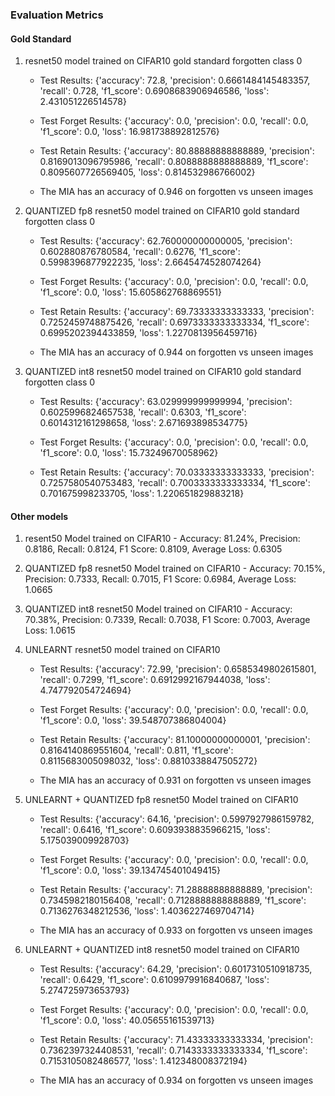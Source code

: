 ### Evaluation Metrics

#### Gold Standard

1. resnet50 model trained on CIFAR10 gold standard forgotten class 0

    - Test Results: {'accuracy': 72.8, 'precision': 0.6661484145483357, 'recall': 0.728, 'f1_score': 0.6908683906946586, 'loss': 2.431051226514578}

    - Test Forget Results: {'accuracy': 0.0, 'precision': 0.0, 'recall': 0.0, 'f1_score': 0.0, 'loss': 16.981738892812576}

    - Test Retain Results: {'accuracy': 80.88888888888889, 'precision': 0.8169013096795986, 'recall': 0.8088888888888889, 'f1_score': 0.8095607726569405, 'loss': 0.814532986766002}

    - The MIA has an accuracy of 0.946 on forgotten vs unseen images

2. QUANTIZED fp8 resnet50 model trained on CIFAR10 gold standard forgotten class 0

    - Test Results: {'accuracy': 62.760000000000005, 'precision': 0.602880876780584, 'recall': 0.6276, 'f1_score': 0.5998396877922235, 'loss': 2.6645474528074264}

    - Test Forget Results: {'accuracy': 0.0, 'precision': 0.0, 'recall': 0.0, 'f1_score': 0.0, 'loss': 15.605862768869551}

    - Test Retain Results: {'accuracy': 69.73333333333333, 'precision': 0.7252459748875426, 'recall': 0.6973333333333334, 'f1_score': 0.6995202394433859, 'loss': 1.2270813956459716}

    - The MIA has an accuracy of 0.944 on forgotten vs unseen images

3. QUANTIZED int8 resnet50 model trained on CIFAR10 gold standard forgotten class 0

    - Test Results: {'accuracy': 63.029999999999994, 'precision': 0.6025996824657538, 'recall': 0.6303, 'f1_score': 0.6014312161298658, 'loss': 2.671693898534775}

    - Test Forget Results: {'accuracy': 0.0, 'precision': 0.0, 'recall': 0.0, 'f1_score': 0.0, 'loss': 15.73249670058962}

    - Test Retain Results: {'accuracy': 70.03333333333333, 'precision': 0.7257580540753483, 'recall': 0.7003333333333334, 'f1_score': 0.701675998233705, 'loss': 1.220651829883218}

#### Other models

1. resent50 Model trained on CIFAR10 - Accuracy: 81.24%, Precision: 0.8186, Recall: 0.8124, F1 Score: 0.8109, Average Loss: 0.6305

2. QUANTIZED fp8 resnet50 Model trained on CIFAR10 - Accuracy: 70.15%, Precision: 0.7333, Recall: 0.7015, F1 Score: 0.6984, Average Loss: 1.0665

3. QUANTIZED int8 resnet50 Model trained on CIFAR10 - Accuracy: 70.38%, Precision: 0.7339, Recall: 0.7038, F1 Score: 0.7003, Average Loss: 1.0615

4. UNLEARNT resnet50 model trained on CIFAR10 
    - Test Results: {'accuracy': 72.99, 'precision': 0.6585349802615801, 'recall': 0.7299, 'f1_score': 0.6912992167944038, 'loss': 4.747792054724694}

    - Test Forget Results: {'accuracy': 0.0, 'precision': 0.0, 'recall': 0.0, 'f1_score': 0.0, 'loss': 39.548707386804004}

    - Test Retain Results: {'accuracy': 81.10000000000001, 'precision': 0.8164140869551604, 'recall': 0.811, 'f1_score': 0.8115683005098032, 'loss': 0.8810338847505272}

    - The MIA has an accuracy of 0.931 on forgotten vs unseen images

5. UNLEARNT + QUANTIZED fp8 resnet50 Model trained on CIFAR10

    - Test Results: {'accuracy': 64.16, 'precision': 0.5997927986159782, 'recall': 0.6416, 'f1_score': 0.6093938835966215, 'loss': 5.175039009928703}

    - Test Forget Results: {'accuracy': 0.0, 'precision': 0.0, 'recall': 0.0, 'f1_score': 0.0, 'loss': 39.134745401049415}

    - Test Retain Results: {'accuracy': 71.28888888888889, 'precision': 0.7345982180156408, 'recall': 0.7128888888888889, 'f1_score': 0.7136276348212536, 'loss': 1.4036227469704714}

    - The MIA has an accuracy of 0.933 on forgotten vs unseen images

6. UNLEARNT + QUANTIZED int8 resnet50 model trained on CIFAR10 

    - Test Results: {'accuracy': 64.29, 'precision': 0.6017310510918735, 'recall': 0.6429, 'f1_score': 0.6109979916840687, 'loss': 5.274725973653793}

    - Test Forget Results: {'accuracy': 0.0, 'precision': 0.0, 'recall': 0.0, 'f1_score': 0.0, 'loss': 40.05655161539713}

    - Test Retain Results: {'accuracy': 71.43333333333334, 'precision': 0.7362397324408531, 'recall': 0.7143333333333334, 'f1_score': 0.7153105082486577, 'loss': 1.412348008372194}

    - The MIA has an accuracy of 0.934 on forgotten vs unseen images
